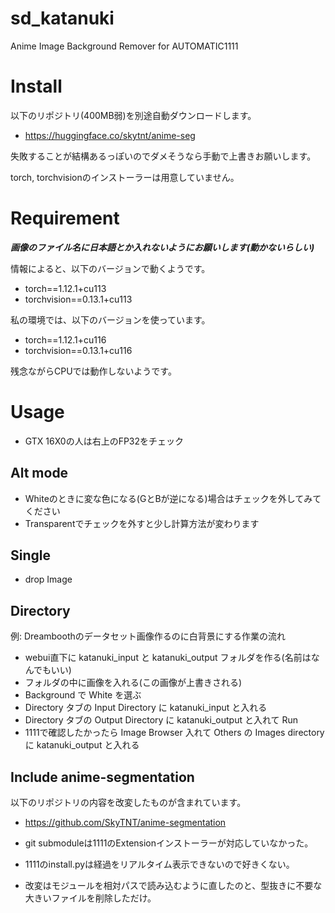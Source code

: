 # sd_katanuki
Anime Image Background Remover for AUTOMATIC1111

# Install

以下のリポジトリ(400MB弱)を別途自動ダウンロードします。

- https://huggingface.co/skytnt/anime-seg

失敗することが結構あるっぽいのでダメそうなら手動で上書きお願いします。

torch, torchvisionのインストーラーは用意していません。

# Requirement

***画像のファイル名に日本語とか入れないようにお願いします(動かないらしい)***

情報によると、以下のバージョンで動くようです。

- torch==1.12.1+cu113
- torchvision==0.13.1+cu113

私の環境では、以下のバージョンを使っています。

- torch==1.12.1+cu116
- torchvision==0.13.1+cu116

残念ながらCPUでは動作しないようです。

# Usage

- GTX 16X0の人は右上のFP32をチェック

## Alt mode

- Whiteのときに変な色になる(GとBが逆になる)場合はチェックを外してみてください
- Transparentでチェックを外すと少し計算方法が変わります

## Single

- drop Image

## Directory

例: Dreamboothのデータセット画像作るのに白背景にする作業の流れ

+ webui直下に katanuki_input と katanuki_output フォルダを作る(名前はなんでもいい)
+ フォルダの中に画像を入れる(この画像が上書きされる)
+ Background で White を選ぶ
+ Directory タブの Input Directory に katanuki_input と入れる
+ Directory タブの Output Directory に katanuki_output と入れて Run
+ 1111で確認したかったら Image Browser 入れて Others の Images directory に katanuki_output と入れる

## Include anime-segmentation

以下のリポジトリの内容を改変したものが含まれています。

- https://github.com/SkyTNT/anime-segmentation

- git submoduleは1111のExtensionインストーラーが対応していなかった。
- 1111のinstall.pyは経過をリアルタイム表示できないので好きくない。
- 改変はモジュールを相対パスで読み込むように直したのと、型抜きに不要な大きいファイルを削除しただけ。
